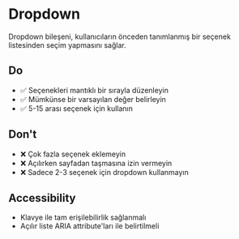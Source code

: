 # Dropdown

Dropdown bileşeni, kullanıcıların önceden tanımlanmış bir seçenek listesinden seçim yapmasını sağlar.

## Do

- ✅ Seçenekleri mantıklı bir sırayla düzenleyin
- ✅ Mümkünse bir varsayılan değer belirleyin
- ✅ 5-15 arası seçenek için kullanın

## Don't

- ❌ Çok fazla seçenek eklemeyin
- ❌ Açılırken sayfadan taşmasına izin vermeyin
- ❌ Sadece 2-3 seçenek için dropdown kullanmayın

## Accessibility

- Klavye ile tam erişilebilirlik sağlanmalı
- Açılır liste ARIA attribute'ları ile belirtilmeli 